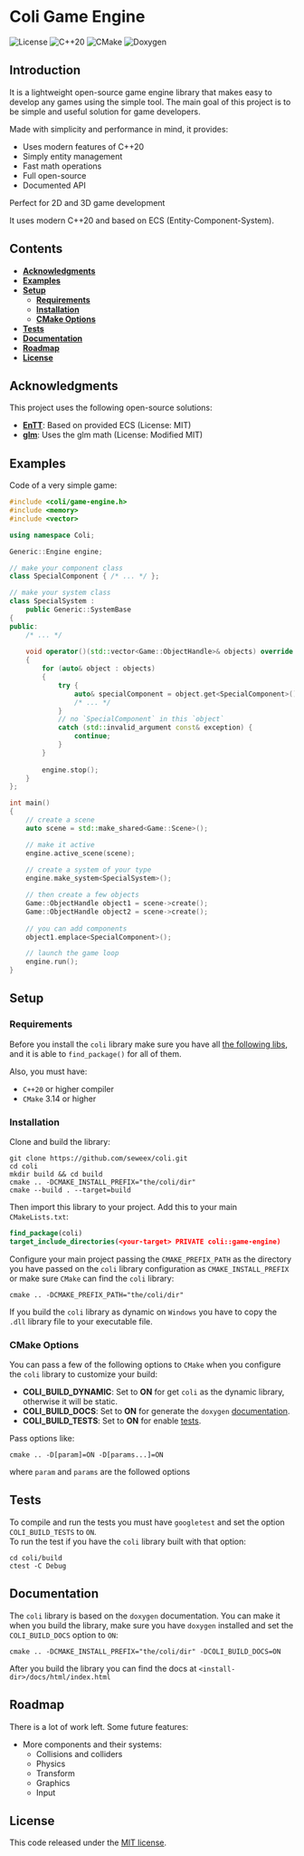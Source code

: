 # Coli Game Engine

![License](https://img.shields.io/badge/license-MIT-blue)
![C++20](https://img.shields.io/badge/C++-20-blue)
![CMake](https://img.shields.io/badge/CMake-3.14+-blue)
![Doxygen](https://img.shields.io/badge/docs-doxygen-blue)

## Introduction

It is a lightweight open-source game engine library that makes easy to
develop any games using the simple tool. The main goal of this project
is to be simple and useful solution for game developers.

Made with simplicity and performance in mind, it provides:

- Uses modern features of C++20 
- Simply entity management
- Fast math operations
- Full open-source 
- Documented API

Perfect for 2D and 3D game development

It uses modern C++20 and based on ECS (Entity-Component-System).

## Contents

- **[Acknowledgments](#acknowledgments)**
- **[Examples](#examples)**
- **[Setup](#setup)**
  - **[Requirements](#requirements)**
  - **[Installation](#installation)**
  - **[CMake Options](#cmake-options)**
- **[Tests](#tests)**
- **[Documentation](#documentation)**
- **[Roadmap](#roadmap)**
- **[License](#license)**

## Acknowledgments

This project uses the following open-source solutions:

- **[EnTT](https://github.com/skypjack/entt)**: Based on provided ECS (License: MIT)
- **[glm](https://github.com/g-truc/glm)**: Uses the glm math (License: Modified MIT)

## Examples

Code of a very simple game:
```cpp
#include <coli/game-engine.h>
#include <memory>
#include <vector>

using namespace Coli;

Generic::Engine engine;

// make your component class
class SpecialComponent { /* ... */ };

// make your system class
class SpecialSystem :
    public Generic::SystemBase
{
public:
    /* ... */
    
    void operator()(std::vector<Game::ObjectHandle>& objects) override
    {
        for (auto& object : objects)
        {
            try {
                auto& specialComponent = object.get<SpecialComponent>();
                /* ... */
            }
            // no `SpecialComponent` in this `object`
            catch (std::invalid_argument const& exception) {
                continue;
            }
        }
        
        engine.stop();
    }
};

int main()
{
    // create a scene
    auto scene = std::make_shared<Game::Scene>();

    // make it active
    engine.active_scene(scene);
    
    // create a system of your type
    engine.make_system<SpecialSystem>();

    // then create a few objects
    Game::ObjectHandle object1 = scene->create();
    Game::ObjectHandle object2 = scene->create();
    
    // you can add components
    object1.emplace<SpecialComponent>();

    // launch the game loop
    engine.run();
}

```

## Setup

### Requirements

Before you install the `coli` library make sure you have all [the following
libs](#acknowledgments), and it is able to `find_package()` for all of them.

Also, you must have:
- `C++20` or higher compiler 
- `CMake` 3.14 or higher

### Installation

Clone and build the library:
```shell
git clone https://github.com/seweex/coli.git
cd coli
mkdir build && cd build
cmake .. -DCMAKE_INSTALL_PREFIX="the/coli/dir"
cmake --build . --target=build 
```

Then import this library to your project. 
Add this to your main `CMakeLists.txt`:
```cmake
find_package(coli)
target_include_directories(<your-target> PRIVATE coli::game-engine)
```

Configure your main project passing the `CMAKE_PREFIX_PATH` as the directory
you have passed on the `coli` library configuration as `CMAKE_INSTALL_PREFIX`
or make sure `CMake` can find the `coli` library:
```shell
cmake .. -DCMAKE_PREFIX_PATH="the/coli/dir"
```

If you build the `coli` library as dynamic on `Windows` you have to copy the
`.dll` library file to your executable file.

### CMake Options

You can pass a few of the following options to `CMake` when you configure 
the `coli` library to customize your build:

- **COLI_BUILD_DYNAMIC**: Set to **ON** for get `coli` as the dynamic library,
otherwise it will be static.
- **COLI_BUILD_DOCS**: Set to **ON** for generate the `doxygen` [documentation](#documentation).
- **COLI_BUILD_TESTS**: Set to **ON** for enable [tests](#tests).

Pass options like:
```shell
cmake .. -D[param]=ON -D[params...]=ON 
```
where `param` and `params` are the followed options 

## Tests

To compile and run the tests you must have `googletest` and set the option
`COLI_BUILD_TESTS` to `ON`. \
To run the test if you have the `coli` library built with that option: 
```shell
cd coli/build
ctest -C Debug
```

## Documentation

The `coli` library is based on the `doxygen` documentation.
You can make it when you build the library, make sure you have 
`doxygen` installed and set the `COLI_BUILD_DOCS` option to `ON`:
```shell
cmake .. -DCMAKE_INSTALL_PREFIX="the/coli/dir" -DCOLI_BUILD_DOCS=ON
```

After you build the library you can find the docs at 
`<install-dir>/docs/html/index.html`

## Roadmap

There is a lot of work left. Some future features:

- More components and their systems:
  - Collisions and colliders
  - Physics
  - Transform
  - Graphics
  - Input

## License

This code released under the [MIT license](LICENSE).